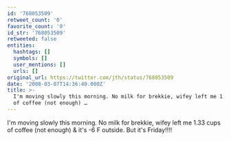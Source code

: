 ```yaml
---
id: '768053509'
retweet_count: '0'
favorite_count: '0'
id_str: '768053509'
retweeted: false
entities:
  hashtags: []
  symbols: []
  user_mentions: []
  urls: []
original_url: https://twitter.com/jth/status/768053509
date: '2008-03-07T14:36:40.000Z'
title: >-
  I'm moving slowly this morning. No milk for brekkie, wifey left me 1.33 cups
  of coffee (not enough) …
---
```


I'm moving slowly this morning. No milk for brekkie, wifey left me 1.33 cups of coffee (not enough) & it's -6 F outside. But it's Friday!!!!